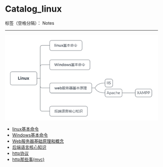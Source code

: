 ﻿# Catalog_linux

标签（空格分隔）： Notes

---
![linux系列](https://raw.githubusercontent.com/rel-start/Notes/picture/picture/Catalog_linux.png)

- [linux基本命令](https://github.com/rel-start/Notes/blob/master/Linux/Linux%20command.md)
- [Windows基本命令](https://github.com/rel-start/Notes/blob/master/Linux/Windows%20command.md)
- [Web服务器基础原理和概念](https://github.com/rel-start/Notes/blob/master/Linux/Web%20server.md)
- [后端语言核心知识](https://github.com/rel-start/Notes/blob/master/Linux/Backend%20language.md)
- [http协议](https://github.com/rel-start/Notes/blob/master/Linux/Http-xieyi.md)
- [http那些事(mvc)](https://github.com/rel-start/Notes/blob/master/Linux/MVC.md)





